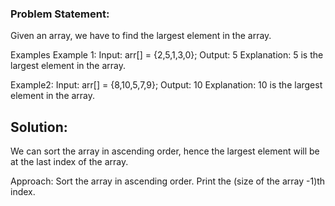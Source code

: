 ### Problem Statement:
 Given an array, we have to find the largest element in the array.

Examples
Example 1:
Input:
 arr[] = {2,5,1,3,0};
Output:
 5
Explanation:
 5 is the largest element in the array. 

Example2:
Input:
 arr[] = {8,10,5,7,9};
Output:
 10
Explanation:
 10 is the largest element in the array.

 ## Solution:

  We can sort the array in ascending order, hence the largest element will be at the last index of the array. 

Approach: 
Sort the array in ascending order.
Print the (size of the array -1)th index.